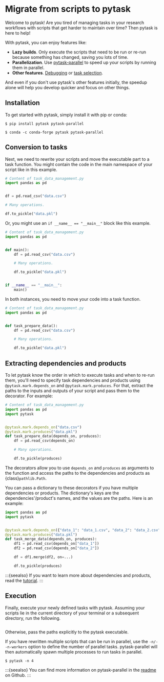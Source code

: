 # Migrate from scripts to pytask

Welcome to pytask! Are you tired of managing tasks in your research workflows with
scripts that get harder to maintain over time? Then pytask is here to help!

With pytask, you can enjoy features like:

- **Lazy builds**. Only execute the scripts that need to be run or re-run because
  something has changed, saving you lots of time.
- **Parallelization**. Use
  [pytask-parallel](https://github.com/pytask-dev/pytask-parallel) to speed up your
  scripts by running them in parallel.
- **Other features**. [Debugging](../tutorials/debugging.md) or
  [task selection](../tutorials/selecting_tasks.md).

And even if you don't use pytask's other features initially, the speedup alone will help
you develop quicker and focus on other things.

## Installation

To get started with pytask, simply install it with pip or conda:

```console
$ pip install pytask pytask-parallel

$ conda -c conda-forge pytask pytask-parallel
```

## Conversion to tasks

Next, we need to rewrite your scripts and move the executable part to a task function.
You might contain the code in the main namespace of your script like in this example.

```python
# Content of task_data_management.py
import pandas as pd


df = pd.read_csv("data.csv")

# Many operations.

df.to_pickle("data.pkl")
```

Or, you might use an `if __name__ == "__main__"` block like this example.

```python
# Content of task_data_management.py
import pandas as pd


def main():
    df = pd.read_csv("data.csv")

    # Many operations.

    df.to_pickle("data.pkl")


if __name__ == "__main__":
    main()
```

In both instances, you need to move your code into a task function.

```python
# Content of task_data_management.py
import pandas as pd


def task_prepare_data():
    df = pd.read_csv("data.csv")

    # Many operations.

    df.to_pickle("data.pkl")
```

## Extracting dependencies and products

To let pytask know the order in which to execute tasks and when to re-run them, you'll
need to specify task dependencies and products using `@pytask.mark.depends_on` and
`@pytask.mark.produces`. For that, extract the paths to the inputs and outputs of your
script and pass them to the decorator. For example:

```python
# Content of task_data_management.py
import pandas as pd
import pytask


@pytask.mark.depends_on("data.csv")
@pytask.mark.produces("data.pkl")
def task_prepare_data(depends_on, produces):
    df = pd.read_csv(depends_on)

    # Many operations.

    df.to_pickle(produces)
```

The decorators allow you to use `depends_on` and `produces` as arguments to the
function and access the paths to the dependencies and products as {class}`pathlib.Path`.

You can pass a dictionary to these decorators if you have multiple dependencies or
products. The dictionary's keys are the dependencies'/product's names, and the values
are the paths. Here is an example:

```python
import pandas as pd
import pytask


@pytask.mark.depends_on({"data_1": "data_1.csv", "data_2": "data_2.csv"})
@pytask.mark.produces("data.pkl")
def task_merge_data(depends_on, produces):
    df1 = pd.read_csv(depends_on["data_1"])
    df2 = pd.read_csv(depends_on["data_2"])

    df = df1.merge(df2, on=...)

    df.to_pickle(produces)
```

:::{seealso}
If you want to learn more about dependencies and products, read the
[tutorial](../tutorials/defining_dependencies_products.md).
:::

## Execution

Finally, execute your newly defined tasks with pytask. Assuming your scripts lie in the
current directory of your terminal or a subsequent directory, run the following.

```{include} ../_static/md/migrate-from-scripts-to-pytask.md
```

Otherwise, pass the paths explicitly to the pytask executable.

If you have rewritten multiple scripts that can be run in parallel, use the
`-n/--n-workers` option to define the number of parallel tasks. pytask-parallel will
then automatically spawn multiple processes to run tasks in parallel.

```console
$ pytask -n 4
```

:::{seealso}
You can find more information on pytask-parallel in the
[readme](https://github.com/pytask-dev/pytask-parallel) on Github.
:::
